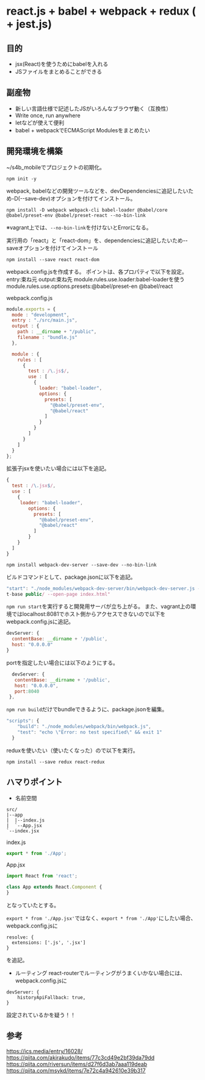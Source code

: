 # react.js + babel + webpack + redux ( + jest.js)

## 目的
- jsx(React)を使うためにbabelを入れる
- JSファイルをまとめることができる

## 副産物
- 新しい言語仕様で記述したJSがいろんなブラウザ動く（互換性）
 - Write once, run anywhere
 - letなどが使えて便利
- babel + webpackでECMAScript Modulesをまとめたい

## 開発環境を構築
~/s4b_mobileでプロジェクトの初期化。
```
npm init -y
```
webpack, babelなどの開発ツールなどを、devDependenciesに追記したいため-D(--save-dev)オプションを付けてインストール。
```
npm install -D webpack webpack-cli babel-loader @babel/core  @babel/preset-env @babel/preset-react --no-bin-link
```
※vagrant上では、`--no-bin-link`を付けないとErrorになる。

実行用の「react」と「react-dom」を、dependenciesに追記したいため--saveオプションを付けてインストール
```
npm install --save react react-dom
```

webpack.config.jsを作成する。
ポイントは、各プロパティで以下を設定。
entry:束ね元
output:束ね先
module.rules.use.loader:babel-loaderを使う
module.rules.use.options.presets:@babel/preset-en @babel/react

webpack.config.js
```javascript
module.exports = {
  mode : "development",
  entry : "./src/main.js",
  output : {
    path : __dirname + "/public",
    filename : "bundle.js"
  },

  module : {
    rules : [
      {
        test : /\.js$/,
        use : [
          {
            loader: "babel-loader",
            options: {
              presets: [
                "@babel/preset-env",
                "@babel/react"
              ]
            }
          }
        ]
      }
    ]
  }
};
```

拡張子jsxを使いたい場合には以下を追記。
```javascript
{
  test : /\.jsx$/,
  use : [
    {
     loader: "babel-loader",
        options: {
          presets: [
            "@babel/preset-env",
            "@babel/react"
          ]
        }
    }
  ]
}
```

```
npm install webpack-dev-server --save-dev --no-bin-link
```
ビルドコマンドとして、package.jsonに以下を追記。
```javascript
"start": "./node_modules/webpack-dev-server/bin/webpack-dev-server.js --hot --inline --watch-content-base --conten
t-base public/ --open-page index.html"
````

`npm run start`を実行すると開発用サーバが立ち上がる。
 また、vagrant上の環境ではlocalhost:8081でホスト側からアクセスできないので以下をwebpack.config.jsに追記。
```javascript
devServer: {
  contentBase: __dirname + '/public',
  host: "0.0.0.0"
}
```
 portを指定したい場合には以下のようにする。
 ```javascript
   devServer: {
    contentBase: __dirname + '/public',
    host: "0.0.0.0",
    port:8040
  },
 ```
 
`npm run build`だけでbundleできるように、package.jsonを編集。

```javascript
"scripts": {
    "build": "./node_modules/webpack/bin/webpack.js",
    "test": "echo \"Error: no test specified\" && exit 1"
  }
```

reduxを使いたい（使いたくなった）ので以下を実行。
 ```
 npm install --save redux react-redux
 ```

## ハマりポイント
* 名前空間
```
src/
|--app
|  |--index.js
|  `--App.jsx
`--index.jsx
```

index.js
```javascript
export * from './App';
```
App.jsx
```javascript
import React from 'react';

class App extends React.Component {
}
```
となっていたとする。

`export * from './App.jsx'`ではなく、`export * from './App'`にしたい場合、
webpack.config.jsに
```
resolve: {
  extensions: ['.js', '.jsx']
}
```
を追記。

* ルーティング
react-routerでルーティングがうまくいかない場合には、webpack.config.jsに
```
devServer: {
    historyApiFallback: true,
}
```
設定されているかを疑う！！

## 参考
https://ics.media/entry/16028/  
https://qiita.com/akirakudo/items/77c3cd49e2bf39da79dd  
https://qiita.com/riversun/items/d27f6d3ab7aaa119deab  
https://qiita.com/msykd/items/7e72c4a942610e39b317  

